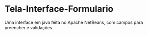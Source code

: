 # Tela-Interface-Formulario
Uma interface em java feita no Apache NetBeans, com campos para preencher e validações.

